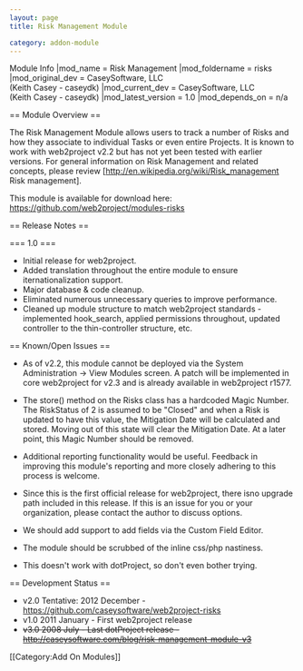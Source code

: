 ```yaml
---
layout: page
title: Risk Management Module

category: addon-module
---
```


Module Info
 |mod_name = Risk Management
 |mod_foldername = risks
 |mod_original_dev = CaseySoftware, LLC<br />(Keith Casey - caseydk)
 |mod_current_dev = CaseySoftware, LLC<br />(Keith Casey - caseydk)
 |mod_latest_version = 1.0
 |mod_depends_on = n/a

== Module Overview ==

The Risk Management Module allows users to track a number of Risks and how they associate to individual Tasks or even entire Projects. It is known to work with web2project v2.2 but has not yet been tested with earlier versions. For general information on Risk Management and related concepts, please review [http://en.wikipedia.org/wiki/Risk_management Risk management].

This module is available for download here: https://github.com/web2project/modules-risks

== Release Notes ==

=== 1.0 ===

*  Initial release for web2project.
*  Added translation throughout the entire module to ensure iternationalization support.
*  Major database & code cleanup.
*  Eliminated numerous unnecessary queries to improve performance.
*  Cleaned up module structure to match web2project standards - implemented hook_search, applied permissions throughout, updated controller to the thin-controller structure, etc.

== Known/Open Issues ==

*  As of v2.2, this module cannot be deployed via the System Administration -> View Modules screen. A patch will be implemented in core web2project for v2.3 and is already available in web2project r1577.

*  The store() method on the Risks class has a hardcoded Magic Number.  The RiskStatus of 2 is assumed to be "Closed" and when a Risk is updated to have this value, the Mitigation Date will be calculated and stored.  Moving out of this state will clear the Mitigation Date.  At a later point, this Magic Number should be removed.

*  Additional reporting functionality would be useful.  Feedback in improving this module's reporting and more closely adhering to this process is welcome.

*  Since this is the first official release for web2project, there isno upgrade path included in this release.  If this is an issue for you or your organization, please contact the author to discuss options.

*  We should add support to add fields via the Custom Field Editor.

*  The module should be scrubbed of the inline css/php nastiness.

*  This doesn't work with dotProject, so don't even bother trying.

== Development Status ==

*  v2.0 Tentative: 2012 December - https://github.com/caseysoftware/web2project-risks
*  v1.0 2011 January - First web2project release
*  <s>v3.0 2008 July - Last dotProject release - http://caseysoftware.com/blog/risk-management-module-v3</s>

[[Category:Add On Modules]]
